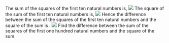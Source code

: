 The sum of the squares of the first ten natural numbers is,
<img src="https://latex.codecogs.com/gif.latex?1^2%20+%202^2%20+%20...%20+%2010^2%20=%20385" /> 
The square of the sum of the first ten natural numbers is,
<img src="https://latex.codecogs.com/gif.latex?(1%20+%202%20+%20..%20+%2010)^2%20=%203025" />
Hence the difference between the sum of the squares of the first ten natural numbers and the square of the sum is .
<img src="https://latex.codecogs.com/gif.latex?3025%20-%20385%20=%202640"/>
Find the difference between the sum of the squares of the first one hundred natural numbers and the square of the sum.